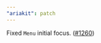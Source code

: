 ```yaml
---
"ariakit": patch
---
```


Fixed `Menu` initial focus. ([#1260](https://github.com/ariakit/ariakit/pull/1260))
